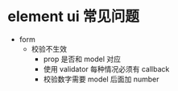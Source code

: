# element ui 常见问题

- form
  - 校验不生效
    - prop 是否和 model 对应
    - 使用 validator 每种情况必须有 callback
    - 校验数字需要 model 后面加 number
